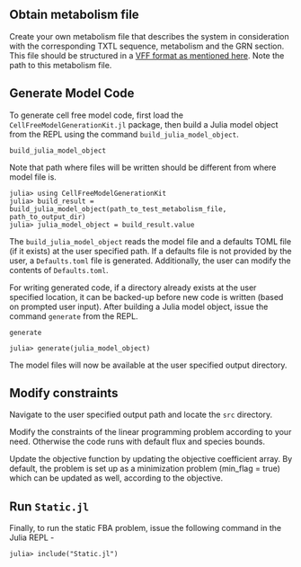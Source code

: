 ## Obtain metabolism file

Create your own metabolism file that describes the system in consideration with the corresponding TXTL sequence, metabolism and the GRN section. This file should be structured in a [VFF format as mentioned here](https://varnerlab.github.io/CellFreeModelGenerationKit.jl/dev/vff_format/). Note the path to this metabolism file.

## Generate Model Code

To generate cell free model code, first load the `CellFreeModelGenerationKit.jl` package, then build a Julia model object from the REPL using the command `build_julia_model_object`.

```@docs
build_julia_model_object
```
Note that path where files will be written should be different from where model file is.

```@example
julia> using CellFreeModelGenerationKit
julia> build_result = build_julia_model_object(path_to_test_metabolism_file, path_to_output_dir)
julia> julia_model_object = build_result.value
```

The `build_julia_model_object` reads the model file and a defaults TOML file (if it exists) at the user specified path. If a defaults file is not provided by the user, a `Defaults.toml` file is generated. Additionally, the user can modify the contents of `Defaults.toml`.

For writing generated code, if a directory already exists at the user specified location, it can be backed-up before new code is written (based on prompted user input). After building a Julia model object, issue the command `generate` from the REPL.

```@docs
generate
```

```@example
julia> generate(julia_model_object)
```

The model files will now be available at the user specified output directory.

## Modify constraints

Navigate to the user specified output path and locate the `src` directory.

Modify the constraints of the linear programming problem according to your need. Otherwise the code runs with default flux and species bounds.

Update the objective function by updating the objective coefficient array. By default, the problem is set up as a minimization problem (min_flag = true) which can be updated as well, according to the objective.

## Run `Static.jl`

Finally, to run the static FBA problem, issue the following command in the Julia REPL  -

```@example
julia> include("Static.jl")
```

